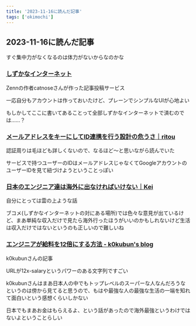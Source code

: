 ```yaml
---
title: '2023-11-16に読んだ記事'
tags: ['okimochi']
---
```


## 2023-11-16に読んだ記事

すぐ集中力がなくなるのは体力がないからなのかな

### [しずかなインターネット](https://sizu.me/)

Zennの作者catnoseさんが作った記事投稿サービス

一応自分もアカウントは作っておいたけど、プレーンでシンプルなUIが心地よい

もしかしてここに書いてあることって全部しずかなインターネットで済むのでは……？

### [メールアドレスをキーにしてID連携を行う設計の危うさ｜ritou](https://sizu.me/ritou/posts/sb41dem2cehd)

認証周りは毛ほども詳しくないので、なるほど〜と思いながら読んでいた

サービスで持つユーザーのIDはメールアドレスじゃなくてGoogleアカウントのユーザーIDを見て紐づけようということっぽい

### [日本のエンジニア達は海外に出なければいけない｜Kei](https://note.com/kei726/n/nc674049f61f8)

自分にとっては雲の上ような話

ブコメ(しずかなインターネットの対にある場所)では色々な意見が出ているけど、まあ単純な収入だけで見たら海外行ったほうがいいのかもしれないけど生活は収入だけではないというのも正しいので難しいね

### [エンジニアが給料を12倍にする方法 \- k0kubun's blog](https://k0kubun.hatenablog.com/entry/12x-salary)

k0kubunさんの記事

URLが12x-salaryというパワーのある文字列ですごい

k0kubunさんはまあ日本人の中でもトップレベルのスーパーな人なんだろうなというのは傍から見てると思うので、もはや最強な人の最強な生活の一端を知れて面白いという感想くらいしかない

日本でもまあお金はもらえるよ、という話があったので海外最強というわけではないよということらしい
